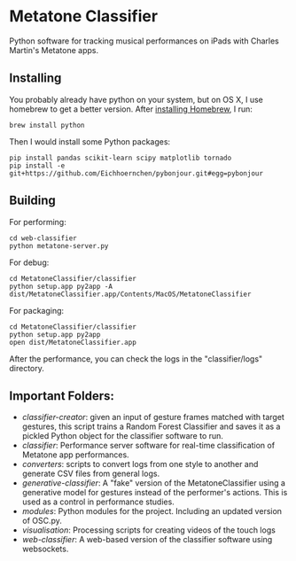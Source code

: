 # Metatone Classifier

Python software for tracking musical performances on iPads with Charles Martin's Metatone apps. 

## Installing

You probably already have python on your system, but on OS X, I use homebrew to get a better version. After [installing Homebrew](), I run:

    brew install python

Then I would install some Python packages:
    
    pip install pandas scikit-learn scipy matplotlib tornado
    pip install -e git+https://github.com/Eichhoernchen/pybonjour.git#egg=pybonjour

## Building

For performing:

    cd web-classifier
    python metatone-server.py


For debug:

    cd MetatoneClassifier/classifier
    python setup.app py2app -A
    dist/MetatoneClassifier.app/Contents/MacOS/MetatoneClassifier

For packaging:

    cd MetatoneClassifier/classifier
    python setup.app py2app
    open dist/MetatoneClassifier.app

After the performance, you can check the logs in the "classifier/logs" directory.

## Important Folders:

- *classifier-creator*: given an input of gesture frames matched with target gestures, this script trains a Random Forest Classifier and saves it as a pickled Python object for the classifier software to run.
- *classifier*: Performance server software for real-time classification of Metatone app performances.
- *converters*: scripts to convert logs from one style to another and generate CSV files from general logs.
- *generative-classifier*: A "fake" version of the MetatoneClassifier using a generative model for gestures instead of the performer's actions. This is used as a control in performance studies.
- *modules*: Python modules for the project. Including an updated version of OSC.py.
- *visualisation*: Processing scripts for creating videos of the touch logs
- *web-classifier*: A web-based version of the classifier software using websockets.
